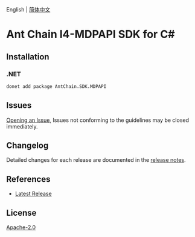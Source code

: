 English | [简体中文](README-CN.md)

# Ant Chain l4-MDPAPI SDK for C#

## Installation

### .NET

```bash
donet add package AntChain.SDK.MDPAPI
```

## Issues

[Opening an Issue](https://github.com/alipay/antchain-openapi-prod-sdk/issues/new), Issues not conforming to the guidelines may be closed immediately.

## Changelog

Detailed changes for each release are documented in the [release notes](./ChangeLog.md).

## References

* [Latest Release](https://github.com/alipay/antchain-openapi-prod-sdk/)

## License

[Apache-2.0](http://www.apache.org/licenses/LICENSE-2.0)

